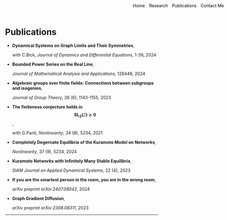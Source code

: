 <style>
.container {
    position: relative;
}

.menu {
    position: absolute;
    top: 10px;
    right: 10px;
    list-style-type: none;
    margin: 0;
    padding: 0;
}

.menu li {
    display: inline;
    margin-left: 10px;
}

.menu li:first-child {
    margin-left: 0;
}
</style>

<ul class="menu">
    <li><a href="index" style="text-decoration: none; color: black;">Home</a></li>
    <li><a href="research" style="text-decoration: none; color: black;">Research</a></li>
    <li><a href="publications" style="text-decoration: none; color: black;">Publications</a></li>
    <li><a href="mailto:davide.sclosa@gmail.com" style="text-decoration: none; color: black;">Contact Me</a></li>
</ul>

# Publications

* **Dynamical Systems on Graph Limits and Their Symmetries**,

    with C.Bick, _Journal of Dynamics and Differential Equations_, 1-36, 2024

* **Bounded Power Series on the Real Line**,

    _Journal of Mathematical Analysis and Applications_, 128448,	2024

* **Algebraic groups over finite fields: Connections between subgroups and isogenies**,

    _Journal of Group Theory_, 26 (6), 1143-1155, 2023

* **The finiteness conjecture holds in $$\mathrm{SL_2}(\mathbb Z){\geq 0}$$**,

    with G.Panti, _Nonlinearity_, 34 (8), 5234, 2021

* **Completely Degernate Equilibria of the Kuramoto Model on Networks**,

    _Nonlinearity_, 37 (9), 5234, 2024

* **Kuramoto Networks with Infinitely Many Stable Equilibria**,

    _SIAM Journal on Applied Dynamical Systems_, 22 (4), 2023

* **If you are the smartest person in the room, you are in the wrong room**,

    _arXiv preprint arXiv:2407.08042_, 2024

* **Graph Gradient Diffusion**,

    _arXiv preprint arXiv:2308.08311_, 2023



---


<script
  src="https://cdn.mathjax.org/mathjax/latest/MathJax.js?config=TeX-AMS-MML_HTMLorMML"
  type="text/javascript">
</script>
